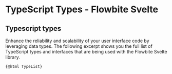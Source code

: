 # TypeScript Types - Flowbite Svelte

## Typescript types

Enhance the reliability and scalability of your user interface code by leveraging data types. The following excerpt shows you the full list of TypeScript types and interfaces that are being used with the Flowbite Svelte library.

<pre><code>{@html TypeList}</code></pre>
